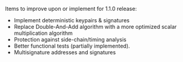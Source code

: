 Items to improve upon or implement for 1.1.0 release:

* Implement deterministic keypairs & signatures
* Replace Double-And-Add algorithm with a more optimized scalar multiplication algorithm
* Protection against side-chain/timing analysis
* Better functional tests (partially implemented).
* Multisignature addresses and signatures
